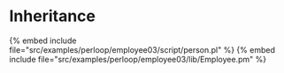 # Inheritance


{% embed include file="src/examples/perloop/employee03/script/person.pl" %}
{% embed include file="src/examples/perloop/employee03/lib/Employee.pm" %}
